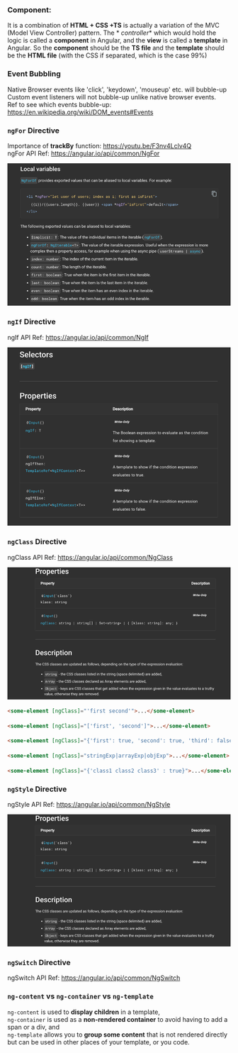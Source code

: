 ### Component:

It is a combination of **HTML + CSS +TS** is actually a variation of the MVC (Model View Controller) pattern. The *
*controller**
which would hold the logic is called a **component** in Angular, and the **view** is called a **template** in Angular.
So the
**component** should be the **TS file** and the **template** should be the **HTML file** (with the CSS if separated,
which is the case
99%)

### Event Bubbling

Native Browser events like 'click', 'keydown', 'mouseup' etc. will bubble-up<br>
Custom event listeners will not bubble-up unlike native browser events.<br>
Ref to see which events bubble-up: https://en.wikipedia.org/wiki/DOM_events#Events

### `ngFor` Directive
Importance of **trackBy** function: https://youtu.be/F3nv4Lclv4Q <br>
ngFor API Ref: https://angular.io/api/common/NgFor

![image_info](./images/img_2.png)

### `ngIf` Directive
ngIf API Ref: https://angular.io/api/common/NgIf

![image_info](./images/img_3.png)

### `ngClass` Directive
ngClass API Ref: https://angular.io/api/common/NgClass

![image_info](./images/img_4.png)

```html
<some-element [ngClass]="'first second'">...</some-element>

<some-element [ngClass]="['first', 'second']">...</some-element>

<some-element [ngClass]="{'first': true, 'second': true, 'third': false}">...</some-element>

<some-element [ngClass]="stringExp|arrayExp|objExp">...</some-element>

<some-element [ngClass]="{'class1 class2 class3' : true}">...</some-element>
```

### `ngStyle` Directive
ngStyle API Ref: https://angular.io/api/common/NgStyle

![image_info](./images/img_4.png)

### `ngSwitch` Directive
ngSwitch API Ref: https://angular.io/api/common/NgSwitch

### `ng-content` vs `ng-container` vs `ng-template`
`ng-content` is used to **display children** in a template, <br>
`ng-container` is used as a **non-rendered container** to avoid having to add a span or a div, and <br>
`ng-template` allows you to **group some content** that is not rendered directly but can be used in other places of your template, or you code.
